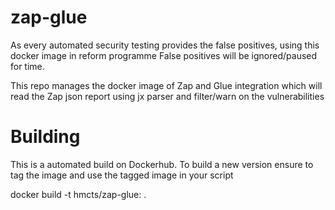 # zap-glue
As every automated security testing provides the false positives, using this docker image in reform programme
False positives will be ignored/paused for time.

This repo manages the docker image of Zap and Glue integration which will read the Zap json report using jx parser
and filter/warn on the vulnerabilities
 

# Building 
This is a automated build on Dockerhub.  To build a new version ensure to tag the image and use the tagged image in your script

docker build -t hmcts/zap-glue:<version> .